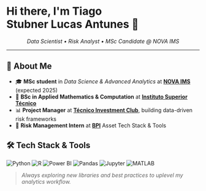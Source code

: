 # Hi there, I'm **Tiago Stubner Lucas Antunes** 👋

<p align="center">
  <em>Data Scientist • Risk Analyst • MSc Candidate @ NOVA IMS</em>
</p>

---

## 📝 About Me

* 🎓 **MSc student** in *Data Science & Advanced Analytics* at [**NOVA IMS**](https://www.novaims.unl.pt/pt/ensino/cursos/pos-graduacoes-e-mestrados/mestrado-em-data-science-and-advanced-analytics-com-especializacao-em-data-science/) (expected 2025)
* 🧮 **BSc in Applied Mathematics & Computation** at [**Instituto Superior Técnico**](https://tecnico.ulisboa.pt/pt/)
* 📊 **Project Manager** at [**Técnico Investment Club**](https://investmentclub.tecnico.ulisboa.pt/), building data-driven risk frameworks
* 🏦 **Risk Management Intern** at [**BPI**](https://https://www.bancobpi.pt/bpigestaodeativos/) Asset Tech Stack & Tools

## 🛠️ Tech Stack & Tools

![Python](https://img.shields.io/badge/-Python-333333?style=flat\&logo=python)
![R](https://img.shields.io/badge/-R-333333?style=flat\&logo=r)
![Power BI](https://img.shields.io/badge/-Power%20BI-333333?style=flat\&logo=powerbi)
![Pandas](https://img.shields.io/badge/-pandas-333333?style=flat\&logo=pandas)
![Jupyter](https://img.shields.io/badge/-Jupyter-333333?style=flat\&logo=jupyter)
![MATLAB](https://img.shields.io/badge/-MATLAB-333333?style=flat\&logo=mathworks)

> *Always exploring new libraries and best practices to uplevel my analytics workflow.*
